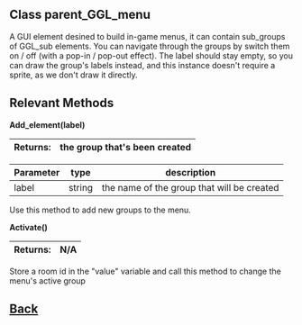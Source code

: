 ## Class parent_GGL_menu

A GUI element desined to build in-game menus, it can contain sub_groups of GGL_sub elements.
You can navigate through the groups by switch them on / off (with a pop-in / pop-out effect).
The label should stay empty, so you can draw the group's labels instead, and this instance doesn't require a sprite,
as we don't draw it directly.

## Relevant Methods


**Add_element(label)**

| Returns:  | the group that's been created |
|--         |                             --|

| Parameter   |  type   |              description                   |
|--           |       --|--                                          |
|    label    | string  | the name of the group that will be created |

Use this method to add new groups to the menu.

**Activate()**

| Returns:  | N/A |
|--         |   --|

Store a room id in the "value" variable and call this method to change the menu's active group

## [Back](https://github.com/Ced30/GML-GUI-Library-GGL-Documentation/blob/main/API/Instance%20Classes.md)

